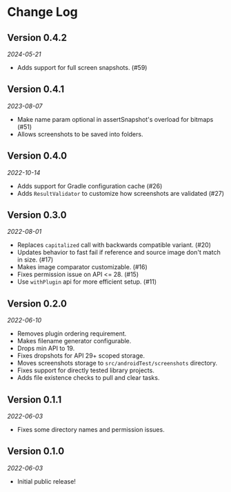 # Change Log

## Version 0.4.2

_2024-05-21_

* Adds support for full screen snapshots. (#59)

## Version 0.4.1

_2023-08-07_

* Make name param optional in assertSnapshot's overload for bitmaps (#51)
* Allows screenshots to be saved into folders.

## Version 0.4.0

_2022-10-14_

* Adds support for Gradle configuration cache (#26)
* Adds `ResultValidator` to customize how screenshots are validated (#27)

## Version 0.3.0

_2022-08-01_

* Replaces `capitalized` call with backwards compatible variant. (#20)
* Updates behavior to fast fail if reference and source image don't match in size. (#17)
* Makes image comparator customizable. (#16)
* Fixes permission issue on API <= 28. (#15)
* Use `withPlugin` api for more efficient setup. (#11)

## Version 0.2.0

_2022-06-10_

* Removes plugin ordering requirement.
* Makes filename generator configurable.
* Drops min API to 19.
* Fixes dropshots for API 29+ scoped storage.
* Moves screenshots storage to `src/androidTest/screenshots` directory.
* Fixes support for directly tested library projects.
* Adds file existence checks to pull and clear tasks.

## Version 0.1.1

_2022-06-03_

* Fixes some directory names and permission issues.

## Version 0.1.0

_2022-06-03_

* Initial public release!
